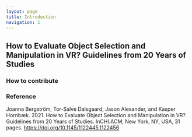 ```yaml
---
layout: page
title: Introduction
navigation: 1
---
```


## How to Evaluate Object Selection and Manipulation in VR? Guidelines from 20 Years of Studies

### How to contribute

### Reference
Joanna Bergström, Tor-Salve Dalsgaard, Jason Alexander, and Kasper Hornbæk. 2021. How to Evaluate Object Selection and Manipulation in VR? Guidelines from 20 Years of Studies. InCHI.ACM, New York, NY, USA, 31 pages. https://doi.org/10.1145/1122445.1122456
